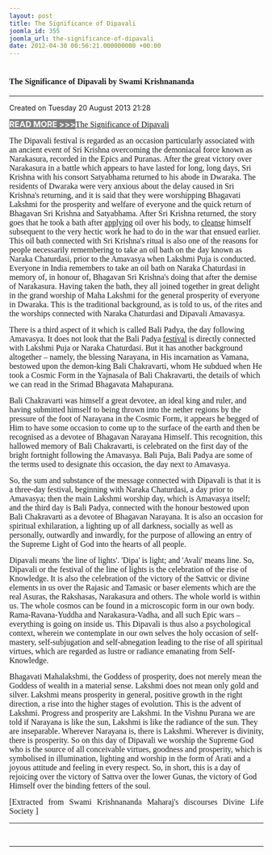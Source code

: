 ```yaml
---
layout: post
title: The Significance of Dipavali
joomla_id: 355
joomla_url: the-significance-of-dipavali
date: 2012-04-30 00:56:21.000000000 +00:00
---
```

<h1 itemprop="name"><span style="font-size: 12pt; font-family: book antiqua,palatino;">The Significance of Dipavali by Swami Krishnananda</span></h1>
<hr />
<p>Created on Tuesday 20 August 2013 21:28</p>
<div id="discText">
<div id="discText">
<div id="discText">
<div id="discText">
<div id="discText">
<div id="discText">
<div id="discText">
<div id="discText">
<div id="discText">
<div id="discText">
<div id="discText">
<div id="discText">
<div id="discText">
<p><span style="font-size: 12pt;"><span style="background-color: #ffffff; color: #333333;"><span style="background-color: #808080; color: #ffffff;"><strong>READ MORE &gt;&gt;&gt;</strong></span></span></span><a href="http://www.swami-krishnananda.org/disc/disc_102.html"><span style="font-size: 12pt; font-family: book antiqua,palatino;"></span></a><a href="http://www.swami-krishnananda.org/disc/disc_95.html"><span style="font-size: 12pt; font-family: book antiqua,palatino;">The Significance of Dipavali</span></a></p>
<div id="discText">
<div id="discText">
<div id="discText">
<div id="discText">
<div id="discText">
<div id="discText">
<div id="discText">
<div id="discText">
<div id="discText">
<div id="discText">
<div id="discText">
<div id="discText">
<div id="discText">
<div id="discText">
<div id="discText2">
<div id="discText">
<div id="discText">
<div id="discText">
<div id="discText">
<div id="discText">
<div id="discText">
<div id="discText">
<div id="discText">
<div id="discText"><span itemprop="author" itemscope="" itemtype="http://schema.org/Person"><span itemprop="name"></span></span>
<div id="discText">
<div id="discText"><span itemprop="articleBody"><span itemprop="author" itemscope="" itemtype="http://schema.org/Person"><span itemprop="name"></span></span></span>
<div id="discText"><span itemprop="articleBody"><span itemprop="author" itemscope="" itemtype="http://schema.org/Person"><span itemprop="name"></span></span></span><span itemprop="author" itemscope="" itemtype="http://schema.org/Person"><span itemprop="name"></span></span>
<div id="discText">
<div id="discText">
<div id="discText"><span itemprop="articleBody">
<p><span style="font-size: 12pt; font-family: book antiqua,palatino;">The Dipavali festival is regarded as an occasion particularly associated with an ancient event of Sri Krishna overcoming the demoniacal force known as Narakasura, recorded in the Epics and Puranas. After the great victory over Narakasura in a battle which appears to have lasted for long, long days, Sri Krishna with his consort Satyabhama returned to his abode in Dwaraka. The residents of Dwaraka were very anxious about the delay caused in Sri Krishna's returning, and it is said that they were worshipping Bhagavati Lakshmi for the prosperity and welfare of everyone and the quick return of Bhagavan Sri Krishna and Satyabhama. After Sri Krishna returned, the story goes that he took a bath after </span><nobr><a href="http://www.swami-krishnananda.org/disc/disc_95.html" class="FAtxtL" id="FALINK_2_0_1"><span style="font-size: 12pt; font-family: book antiqua,palatino;">applying</span></a></nobr><span style="font-size: 12pt; font-family: book antiqua,palatino;"> oil over his body, to </span><nobr><a href="http://www.swami-krishnananda.org/disc/disc_95.html" class="FAtxtL" id="FALINK_1_0_0"><span style="font-size: 12pt; font-family: book antiqua,palatino;">cleanse</span></a></nobr><span style="font-size: 12pt; font-family: book antiqua,palatino;"> himself subsequent to the very hectic work he had to do in the war that ensued earlier. This oil bath connected with Sri Krishna's ritual is also one of the reasons for people necessarily remembering to take an oil bath on the day known as Naraka Chaturdasi, prior to the Amavasya when Lakshmi Puja is conducted. Everyone in India remembers to take an oil bath on Naraka Chaturdasi in memory of, in honour of, Bhagavan Sri Krishna's doing that after the demise of Narakasura. Having taken the bath, they all joined together in great delight in the grand worship of Maha Lakshmi for the general prosperity of everyone in Dwaraka. This is the traditional background, as is told to us, of the rites and the worships connected with Naraka Chaturdasi and Dipavali Amavasya.</span></p>
<p><span style="font-size: 12pt; font-family: book antiqua,palatino;">There is a third aspect of it which is called Bali Padya, the day following Amavasya. It does not look that the Bali Padya </span><nobr><a href="http://www.swami-krishnananda.org/disc/disc_95.html" class="FAtxtL" id="FALINK_3_0_2"><span style="font-size: 12pt; font-family: book antiqua,palatino;">festival</span></a></nobr><span style="font-size: 12pt; font-family: book antiqua,palatino;"> is directly connected with Lakshmi Puja or Naraka Chaturdasi. But it has another background altogether – namely, the blessing Narayana, in His incarnation as Vamana, bestowed upon the demon-king Bali Chakravarti, whom He subdued when He took a Cosmic Form in the Yajnasala of Bali Chakravarti, the details of which we can read in the Srimad Bhagavata Mahapurana.</span></p>
<p><span style="font-size: 12pt; font-family: book antiqua,palatino;">Bali Chakravarti was himself a great devotee, an ideal king and ruler, and having submitted himself to being thrown into the nether regions by the pressure of the foot of Narayana in the Cosmic Form, it appears he begged of Him to have some occasion to come up to the surface of the earth and then be recognised as a devotee of Bhagavan Narayana Himself. This recognition, this hallowed memory of Bali Chakravarti, is celebrated on the first day of the bright fortnight following the Amavasya. Bali Puja, Bali Padya are some of the terms used to designate this occasion, the day next to Amavasya.</span></p>
<p><span style="font-size: 12pt; font-family: book antiqua,palatino;">So, the sum and substance of the message connected with Dipavali is that it is a three-day festival, beginning with Naraka Chaturdasi, a day prior to Amavasya; then the main Lakshmi worship day, which is Amavasya itself; and the third day is Bali Padya, connected with the honour bestowed upon Bali Chakravarti as a devotee of Bhagavan Narayana. It is also an occasion for spiritual exhilaration, a lighting up of all darkness, socially as well as personally, outwardly and inwardly, for the purpose of allowing an entry of the Supreme Light of God into the hearts of all people.</span></p>
<p><span style="font-size: 12pt; font-family: book antiqua,palatino;">Dipavali means 'the line of lights'. 'Dipa' is light; and 'Avali' means line. So, Dipavali or the festival of the line of lights is the celebration of the rise of Knowledge. It is also the celebration of the victory of the Sattvic or divine elements in us over the Rajasic and Tamasic or baser elements which are the real Asuras, the Rakshasas, Narakasura and others. The whole world is within us. The whole cosmos can be found in a microscopic form in our own body. Rama-Ravana-Yuddha and Narakasura-Vadha, and all such Epic wars – everything is going on inside us. This Dipavali is thus also a psychological context, wherein we contemplate in our own selves the holy occasion of self-mastery, self-subjugation and self-abnegation leading to the rise of all spiritual virtues, which are regarded as lustre or radiance emanating from Self-Knowledge.</span></p>
<p><span style="font-size: 12pt; font-family: book antiqua,palatino;">Bhagavati Mahalakshmi, the Goddess of prosperity, does not merely mean the Goddess of wealth in a material sense. Lakshmi does not mean only gold and silver. Lakshmi means prosperity in general, positive growth in the right direction, a rise into the higher stages of evolution. This is the advent of Lakshmi. Progress and prosperity are Lakshmi. In the Vishnu Purana we are told if Narayana is like the sun, Lakshmi is like the radiance of the sun. They are inseparable. Wherever Narayana is, there is Lakshmi. Wherever is divinity, there is prosperity. So on this day of Dipavali we worship the Supreme God who is the source of all conceivable virtues, goodness and prosperity, which is symbolised in illumination, lighting and worship in the form of Arati and a joyous attitude and feeling in every respect. So, in short, this is a day of rejoicing over the victory of Sattva over the lower Gunas, the victory of God Himself over the binding fetters of the soul.</span></p>
</span></div>
<span itemprop="articleBody"></span><span itemprop="articleBody"></span><span itemprop="articleBody"></span></div>
<span itemprop="articleBody"></span></div>
</div>
</div>
<span itemprop="articleBody"></span></div>
<span itemprop="articleBody"></span></div>
</div>
</div>
</div>
</div>
</div>
</div>
</div>
</div>
</div>
</div>
</div>
</div>
</div>
</div>
</div>
</div>
</div>
</div>
</div>
</div>
</div>
</div>
</div>
</div>
</div>
</div>
</div>
</div>
</div>
</div>
</div>
</div>
</div>
</div>
</div>
</div>
<p style="text-align: justify; line-height: normal;"><span style="font-size: 12pt; font-family: verdana,geneva;">[Extracted from Swami Krishnananda Maharaj's discourses Divine Life Society ]</span></p>
<hr />
<p>&nbsp;</p>
<hr />
<p>&nbsp;</p>
<div style="position: absolute; left: -40px; top: -25px; width: 1px; height: 1px; overflow: hidden;" data-mce-bogus="1" class="mcePaste" id="_mcePaste">
<h1>The Gospel of the Bhagavadgita</h1>
</div>
